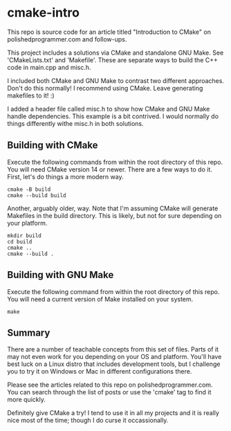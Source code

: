 # cmake-intro

This repo is source code for an article titled "Introduction to CMake"
on polishedprogrammer.com and follow-ups.

This project includes a solutions via CMake and standalone GNU
Make. See 'CMakeLists.txt' and 'Makefile'. These are separate ways to
build the C++ code in main.cpp and misc.h.

I included both CMake and GNU Make to contrast two different
approaches. Don't do this normally! I recommend using CMake. Leave
generating makefiles to it! :)

I added a header file called misc.h to show how CMake and GNU Make
handle dependencies. This example is a bit contrived. I would normally
do things differently withe misc.h in both solutions.

## Building with CMake

Execute the following commands from within the root directory of this
repo. You will need CMake version 14 or newer. There are a few ways to
do it. First, let's do things a more modern way.

    cmake -B build
    cmake --build build
 
Another, arguably older, way. Note that I'm assuming CMake will
generate Makefiles in the build directory. This is likely, but not for
sure depending on your platform.

    mkdir build
    cd build
    cmake ..
    cmake --build .

## Building with GNU Make

Execute the following command from within the root directory of this
repo. You will need a current version of Make installed on your
system.

    make

## Summary

There are a number of teachable concepts from this set of files. Parts
of it may not even work for you depending on your OS and
platform. You'll have best luck on a Linux distro that includes
development tools, but I challenge you to try it on Windows or Mac in
different configurations there.

Please see the articles related to this repo on
polishedprogrammer.com. You can search through the list of posts or
use the 'cmake' tag to find it more quickly.

Definitely give CMake a try! I tend to use it in all my projects and
it is really nice most of the time; though I do curse it
occassionally.
